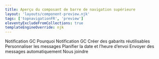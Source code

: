 ```yaml
---
title: Aperçu du composant de barre de navigation supérieure
layout: 'layouts/component-preview.njk'
tags: ['topnavigationFR', 'preview']
eleventyExcludeFromCollections: true
templateEngineOverride: njk
---
```


<gcds-top-nav label="Aperçu du composant de barre de navigation supérieure" alignment="right" lang="fr">
  <gcds-nav-link href="#red" slot="home">Notification GC</gcds-nav-link>
  <gcds-nav-link href="#red">Pourquoi Notification GC</gcds-nav-link>
  <gcds-nav-group menu-label="Fonctionnalités"  open-trigger="Fonctionnalités">
    <gcds-nav-link href="#red" current>Créer des gabarits réutilisables</gcds-nav-link>
    <gcds-nav-link href="#red">Personnaliser les messages</gcds-nav-link>
    <gcds-nav-link href="#red">Planifier la date et l’heure d’envoi</gcds-nav-link>
    <gcds-nav-link href="#red">Envoyer des messages automatiquement</gcds-nav-link>
  </gcds-nav-group>
  <gcds-nav-link href="#red">Nous joindre</gcds-nav-link>
</gcds-top-nav>
